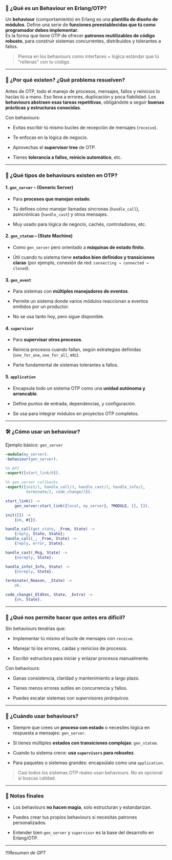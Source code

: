 ### 📌 ¿Qué es un Behaviour en Erlang/OTP?

Un **behaviour** (comportamiento) en Erlang es una **plantilla de diseño de módulos**. Define una serie de **funciones preestablecidas que tú como programador debes implementar**.  
Es la forma que tiene OTP de ofrecer **patrones reutilizables de código robusto**, para construir sistemas concurrentes, distribuidos y tolerantes a fallos.

> Piensa en los behaviours como interfaces + lógica estándar que tú "rellenas" con tu código.

---

### 🧩 ¿Por qué existen? ¿Qué problema resuelven?

Antes de OTP, todo el manejo de procesos, mensajes, fallos y reinicios lo hacías tú a mano. Eso lleva a errores, duplicación y poca fiabilidad. Los **behaviours abstraen esas tareas repetitivas**, obligándote a seguir **buenas prácticas y estructuras conocidas**.

Con behaviours:

- Evitas escribir tú mismo bucles de recepción de mensajes (`receive`).
    
- Te enfocas en la lógica de negocio.
    
- Aprovechas el **supervisor tree** de OTP.
    
- Tienes **tolerancia a fallos, reinicio automático**, etc.
    

---

### 🧰 ¿Qué tipos de behaviours existen en OTP?

#### 1. `gen_server` – (Generic Server)

- Para **procesos que manejan estado**.
    
- Tú defines cómo manejar llamadas síncronas (`handle_call`), asincrónicas (`handle_cast`) y otros mensajes.
    
- Muy usado para lógica de negocio, cachés, controladores, etc.
    

#### 2. `gen_statem` – (State Machine)

- Como `gen_server` pero orientado a **máquinas de estado finito**.
    
- Útil cuando tu sistema tiene **estados bien definidos y transiciones claras** (por ejemplo, conexión de red: `connecting → connected → closed`).
    

#### 3. `gen_event`

- Para sistemas con **múltiples manejadores de eventos**.
    
- Permite un sistema donde varios módulos reaccionan a eventos emitidos por un productor.
    
- No se usa tanto hoy, pero sigue disponible.
    

#### 4. `supervisor`

- Para **supervisar otros procesos**.
    
- Reinicia procesos cuando fallan, según estrategias definidas (`one_for_one`, `one_for_all`, etc).
    
- Parte fundamental de sistemas tolerantes a fallos.
    

#### 5. `application`

- Encapsula todo un sistema OTP como una **unidad autónoma y arrancable**.
    
- Define puntos de entrada, dependencias, y configuración.
    
- Se usa para integrar módulos en proyectos OTP completos.
    

---

### 🛠️ ¿Cómo usar un behaviour?

Ejemplo básico: `gen_server`

```erlang
-module(my_server).
-behaviour(gen_server).

%% API
-export([start_link/0]).

%% gen_server callbacks
-export([init/1, handle_call/3, handle_cast/2, handle_info/2,
         terminate/2, code_change/3]).

start_link() ->
    gen_server:start_link({local, my_server}, ?MODULE, [], []).

init([]) ->
    {ok, #{}}.

handle_call(get_state, _From, State) ->
    {reply, State, State};
handle_call(_, _From, State) ->
    {reply, error, State}.

handle_cast(_Msg, State) ->
    {noreply, State}.

handle_info(_Info, State) ->
    {noreply, State}.

terminate(_Reason, _State) ->
    ok.

code_change(_OldVsn, State, _Extra) ->
    {ok, State}.
```

---

### 🧾 ¿Qué nos permite hacer que antes era difícil?

Sin behaviours tendrías que:

- Implementar tú mismo el bucle de mensajes con `receive`.
    
- Manejar tú los errores, caídas y reinicios de procesos.
    
- Escribir estructura para iniciar y enlazar procesos manualmente.
    

Con behaviours:

- Ganas consistencia, claridad y mantenimiento a largo plazo.
    
- Tienes menos errores sutiles en concurrencia y fallos.
    
- Puedes escalar sistemas con _supervisores jerárquicos_.
    

---

### 🎯 ¿Cuándo usar behaviours?

- Siempre que crees un **proceso con estado** o necesites lógica en respuesta a mensajes: `gen_server`.
    
- Si tienes múltiples **estados con transiciones complejas**: `gen_statem`.
    
- Cuando tu sistema crece: **usa `supervisors` para robustez**.
    
- Para paquetes o sistemas grandes: encapsúlalo como una `application`.
    

> Casi todos los sistemas OTP reales usan behaviours. No es opcional si buscas calidad.

---

### 🧪 Notas finales

- Los behaviours **no hacen magia**, solo estructuran y estandarizan.
    
- Puedes crear tus propios behaviours si necesitas patrones personalizados.
    
- Entender bien `gen_server` y `supervisor` es la base del desarrollo en Erlang/OTP.
    
---
  *!!!Resumen de GPT*